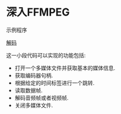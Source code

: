 # 深入FFMPEG

示例程序

[解码](ffmpeg-exa1.cpp)

这一小段代码可以实现的功能包括:

+ 打开一个多媒体文件并获取基本的媒体信息.
+ 获取编码器句柄.
+ 根据给定的时间标签进行一个跳转.
+ 读取数据帧.
+ 解码音频帧或者视频帧.
+ 关闭多媒体文件.
